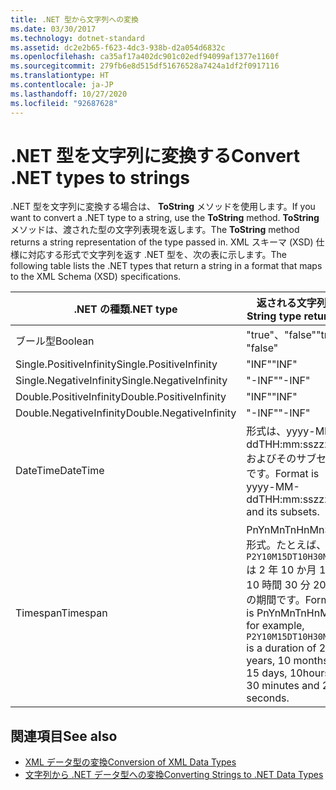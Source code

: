 ```yaml
---
title: .NET 型から文字列への変換
ms.date: 03/30/2017
ms.technology: dotnet-standard
ms.assetid: dc2e2b65-f623-4dc3-938b-d2a054d6832c
ms.openlocfilehash: ca35af17a402dc901c02edf94099af1377e1160f
ms.sourcegitcommit: 279fb6e8d515df51676528a7424a1df2f0917116
ms.translationtype: HT
ms.contentlocale: ja-JP
ms.lasthandoff: 10/27/2020
ms.locfileid: "92687628"
---
```

# <a name="convert-net-types-to-strings"></a><span data-ttu-id="9f416-102">.NET 型を文字列に変換する</span><span class="sxs-lookup"><span data-stu-id="9f416-102">Convert .NET types to strings</span></span>

<span data-ttu-id="9f416-103">.NET 型を文字列に変換する場合は、 **ToString** メソッドを使用します。</span><span class="sxs-lookup"><span data-stu-id="9f416-103">If you want to convert a .NET type to a string, use the **ToString** method.</span></span> <span data-ttu-id="9f416-104">**ToString** メソッドは、渡された型の文字列表現を返します。</span><span class="sxs-lookup"><span data-stu-id="9f416-104">The **ToString** method returns a string representation of the type passed in.</span></span> <span data-ttu-id="9f416-105">XML スキーマ (XSD) 仕様に対応する形式で文字列を返す .NET 型を、次の表に示します。</span><span class="sxs-lookup"><span data-stu-id="9f416-105">The following table lists the .NET types that return a string in a format that maps to the XML Schema (XSD) specifications.</span></span>  
  
|<span data-ttu-id="9f416-106">.NET の種類</span><span class="sxs-lookup"><span data-stu-id="9f416-106">.NET type</span></span>|<span data-ttu-id="9f416-107">返される文字列型</span><span class="sxs-lookup"><span data-stu-id="9f416-107">String type returned</span></span>|  
|-------------------------|--------------------------|  
|<span data-ttu-id="9f416-108">ブール型</span><span class="sxs-lookup"><span data-stu-id="9f416-108">Boolean</span></span>|<span data-ttu-id="9f416-109">"true"、"false"</span><span class="sxs-lookup"><span data-stu-id="9f416-109">"true", "false"</span></span>|  
|<span data-ttu-id="9f416-110">Single.PositiveInfinity</span><span class="sxs-lookup"><span data-stu-id="9f416-110">Single.PositiveInfinity</span></span>|<span data-ttu-id="9f416-111">"INF"</span><span class="sxs-lookup"><span data-stu-id="9f416-111">"INF"</span></span>|  
|<span data-ttu-id="9f416-112">Single.NegativeInfinity</span><span class="sxs-lookup"><span data-stu-id="9f416-112">Single.NegativeInfinity</span></span>|<span data-ttu-id="9f416-113">"-INF"</span><span class="sxs-lookup"><span data-stu-id="9f416-113">"-INF"</span></span>|  
|<span data-ttu-id="9f416-114">Double.PositiveInfinity</span><span class="sxs-lookup"><span data-stu-id="9f416-114">Double.PositiveInfinity</span></span>|<span data-ttu-id="9f416-115">"INF"</span><span class="sxs-lookup"><span data-stu-id="9f416-115">"INF"</span></span>|  
|<span data-ttu-id="9f416-116">Double.NegativeInfinity</span><span class="sxs-lookup"><span data-stu-id="9f416-116">Double.NegativeInfinity</span></span>|<span data-ttu-id="9f416-117">"-INF"</span><span class="sxs-lookup"><span data-stu-id="9f416-117">"-INF"</span></span>|  
|<span data-ttu-id="9f416-118">DateTime</span><span class="sxs-lookup"><span data-stu-id="9f416-118">DateTime</span></span>|<span data-ttu-id="9f416-119">形式は、yyyy-MM-ddTHH:mm:sszzzzzz およびそのサブセットです。</span><span class="sxs-lookup"><span data-stu-id="9f416-119">Format is yyyy-MM-ddTHH:mm:sszzzzzz and its subsets.</span></span>|  
|<span data-ttu-id="9f416-120">Timespan</span><span class="sxs-lookup"><span data-stu-id="9f416-120">Timespan</span></span>|<span data-ttu-id="9f416-121">PnYnMnTnHnMnS の形式。たとえば、`P2Y10M15DT10H30M20S` は 2 年 10 か月 15 日 10 時間 30 分 20 秒の期間です。</span><span class="sxs-lookup"><span data-stu-id="9f416-121">Format is PnYnMnTnHnMnS, for example, `P2Y10M15DT10H30M20S` is a duration of 2 years, 10 months, 15 days, 10hours, 30 minutes and 20 seconds.</span></span>|  
  
## <a name="see-also"></a><span data-ttu-id="9f416-122">関連項目</span><span class="sxs-lookup"><span data-stu-id="9f416-122">See also</span></span>

- [<span data-ttu-id="9f416-123">XML データ型の変換</span><span class="sxs-lookup"><span data-stu-id="9f416-123">Conversion of XML Data Types</span></span>](conversion-of-xml-data-types.md)
- [<span data-ttu-id="9f416-124">文字列から .NET データ型への変換</span><span class="sxs-lookup"><span data-stu-id="9f416-124">Converting Strings to .NET Data Types</span></span>](converting-strings-to-dotnet-data-types.md)
